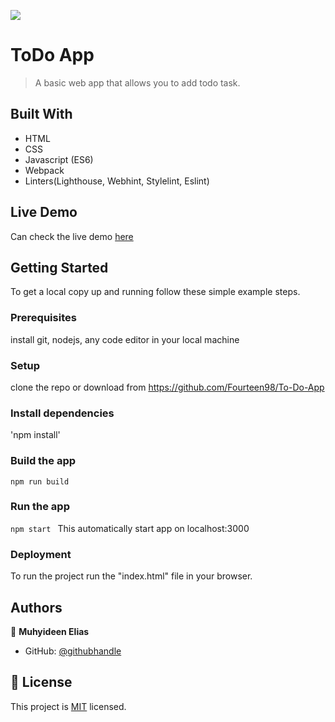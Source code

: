 ![](https://img.shields.io/badge/Microverse-blueviolet)

# ToDo App

>  A basic  web app that allows you to add todo task.


## Built With

- HTML
- CSS
- Javascript (ES6)
- Webpack
- Linters(Lighthouse, Webhint, Stylelint, Eslint)

## Live Demo

Can check the live demo [here](https://fourteen98.github.io/To-Do-App/dist/index.html)

## Getting Started

To get a local copy up and running follow these simple example steps.

### Prerequisites
install git, nodejs, any code editor in your local machine

### Setup
clone the repo or download from https://github.com/Fourteen98/To-Do-App

### Install dependencies

'npm install'


### Build the app

`npm run build`


### Run the app

`npm start `
This automatically start app on localhost:3000

### Deployment

To run the project run the "index.html" file in your browser.


## Authors

👤 **Muhyideen Elias**

- GitHub: [@githubhandle](https://github.com/fourteen98)

## 📝 License

This project is [MIT](./MIT.md) licensed.